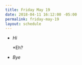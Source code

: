 ```yaml
---
title: Friday May 19
date: 2018-04-11 16:12:00 -05:00
permalink: friday-may-19
layout: schedule
---
```


* *Hi*

  *Eh?

* *Bye*